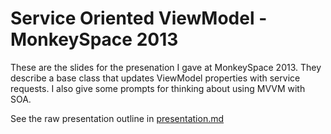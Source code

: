 # Service Oriented ViewModel - MonkeySpace 2013

These are the slides for the presenation I gave at MonkeySpace 2013. 
They describe a base class that updates ViewModel properties with service requests.
I also give some prompts for thinking about using MVVM with SOA.

See the raw presentation outline in [presentation.md](./presentation.md)

